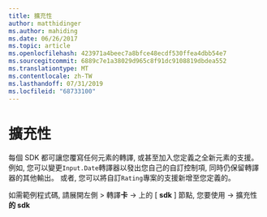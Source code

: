```yaml
---
title: 擴充性
author: matthidinger
ms.author: mahiding
ms.date: 06/26/2017
ms.topic: article
ms.openlocfilehash: 423971a4beec7a8bfce48ecdf530ffea4dbb54e7
ms.sourcegitcommit: 6889c7e1a38029d965c8f91dc9108819dbdea552
ms.translationtype: MT
ms.contentlocale: zh-TW
ms.lasthandoff: 07/31/2019
ms.locfileid: "68733100"
---
```

# <a name="extensibility"></a>擴充性

每個 SDK 都可讓您覆寫任何元素的轉譯, 或甚至加入您定義之全新元素的支援。  例如, 您可以變更`Input.Date`轉譯器以發出您自己的自訂控制項, 同時仍保留轉譯器的其他輸出。 或者, 您可以將自訂`Rating`專案的支援新增至您定義的。

如需範例程式碼, 請展開左側 > 轉譯**卡** -> 上的 [ **sdk** ] 節點, 您要使用  -> 擴充性**的 sdk**
